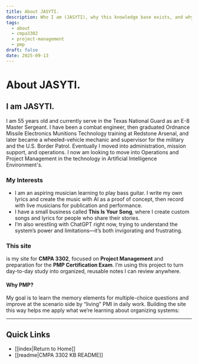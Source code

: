 ```yaml
---
title: About JASYTI.
description: Who I am (JASYTI), why this knowledge base exists, and why I chose PMP as my single topic for CMPA 3302.
tags:
  - about
  - cmpa3302
  - project-management
  - pmp
draft: false
date: 2025-09-13
---
```


# About JASYTI. 

## I am JASYTI.
I am 55 years old and currently serve in the Texas National Guard as an E-8 Master Sergeant. I have been a combat engineer, then graduated Ordnance Missile Electronics Munitions Technology training at Redstone Arsenal, and later became a wheeled-vehicle mechanic and supervisor for the military and the U.S. Border Patrol. Eventually I moved into administration, mission support, and operations. I now am looking to move into Operations and Project Management in the technology in Artificial Intelligence Environment's.

### My Interests
- I am an aspiring musician learning to play bass guitar. I write my own lyrics and create the music with AI as a proof of concept, then record with live musicians for publication and performance. 
- I have a small business called **This Is Your Song**, where I create custom songs and lyrics for people who share their stories. 
- I’m also wrestling with ChatGPT right now, trying to understand the system’s power and limitations—it’s both invigorating and frustrating.

### This site
is my site for **CMPA 3302**, focused on **Project Management** and preparation for the **PMP Certification Exam**. I’m using this project to turn day-to-day study into organized, reusable notes I can review anywhere.

#### Why PMP? 
My goal is to learn the memory elements for multiple-choice questions and improve at the scenario side by “living” PMI in daily work. Building the site this way helps me apply what we’re learning about organizing systems: 

---
## Quick Links
- [[index|Return to Home]]
- [[readme|CMPA 3302 KB README]]
